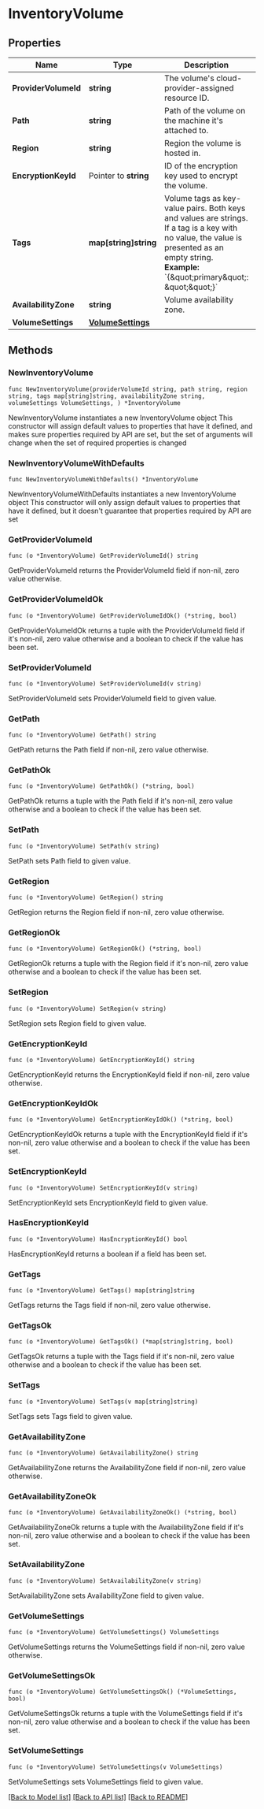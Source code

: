 # InventoryVolume

## Properties

Name | Type | Description | Notes
------------ | ------------- | ------------- | -------------
**ProviderVolumeId** | **string** | The volume&#39;s cloud-provider-assigned resource ID. | 
**Path** | **string** | Path of the volume on the machine it&#39;s attached to. | 
**Region** | **string** | Region the volume is hosted in. | 
**EncryptionKeyId** | Pointer to **string** | ID of the encryption key used to encrypt the volume. | [optional] 
**Tags** | **map[string]string** | Volume tags as key-value pairs. Both keys and values are strings. If a tag is a key with no value, the value is presented as an empty string.  **Example:** &#x60;{\&quot;primary\&quot;: \&quot;\&quot;}&#x60;  | 
**AvailabilityZone** | **string** | Volume availability zone. | 
**VolumeSettings** | [**VolumeSettings**](VolumeSettings.md) |  | 

## Methods

### NewInventoryVolume

`func NewInventoryVolume(providerVolumeId string, path string, region string, tags map[string]string, availabilityZone string, volumeSettings VolumeSettings, ) *InventoryVolume`

NewInventoryVolume instantiates a new InventoryVolume object
This constructor will assign default values to properties that have it defined,
and makes sure properties required by API are set, but the set of arguments
will change when the set of required properties is changed

### NewInventoryVolumeWithDefaults

`func NewInventoryVolumeWithDefaults() *InventoryVolume`

NewInventoryVolumeWithDefaults instantiates a new InventoryVolume object
This constructor will only assign default values to properties that have it defined,
but it doesn't guarantee that properties required by API are set

### GetProviderVolumeId

`func (o *InventoryVolume) GetProviderVolumeId() string`

GetProviderVolumeId returns the ProviderVolumeId field if non-nil, zero value otherwise.

### GetProviderVolumeIdOk

`func (o *InventoryVolume) GetProviderVolumeIdOk() (*string, bool)`

GetProviderVolumeIdOk returns a tuple with the ProviderVolumeId field if it's non-nil, zero value otherwise
and a boolean to check if the value has been set.

### SetProviderVolumeId

`func (o *InventoryVolume) SetProviderVolumeId(v string)`

SetProviderVolumeId sets ProviderVolumeId field to given value.


### GetPath

`func (o *InventoryVolume) GetPath() string`

GetPath returns the Path field if non-nil, zero value otherwise.

### GetPathOk

`func (o *InventoryVolume) GetPathOk() (*string, bool)`

GetPathOk returns a tuple with the Path field if it's non-nil, zero value otherwise
and a boolean to check if the value has been set.

### SetPath

`func (o *InventoryVolume) SetPath(v string)`

SetPath sets Path field to given value.


### GetRegion

`func (o *InventoryVolume) GetRegion() string`

GetRegion returns the Region field if non-nil, zero value otherwise.

### GetRegionOk

`func (o *InventoryVolume) GetRegionOk() (*string, bool)`

GetRegionOk returns a tuple with the Region field if it's non-nil, zero value otherwise
and a boolean to check if the value has been set.

### SetRegion

`func (o *InventoryVolume) SetRegion(v string)`

SetRegion sets Region field to given value.


### GetEncryptionKeyId

`func (o *InventoryVolume) GetEncryptionKeyId() string`

GetEncryptionKeyId returns the EncryptionKeyId field if non-nil, zero value otherwise.

### GetEncryptionKeyIdOk

`func (o *InventoryVolume) GetEncryptionKeyIdOk() (*string, bool)`

GetEncryptionKeyIdOk returns a tuple with the EncryptionKeyId field if it's non-nil, zero value otherwise
and a boolean to check if the value has been set.

### SetEncryptionKeyId

`func (o *InventoryVolume) SetEncryptionKeyId(v string)`

SetEncryptionKeyId sets EncryptionKeyId field to given value.

### HasEncryptionKeyId

`func (o *InventoryVolume) HasEncryptionKeyId() bool`

HasEncryptionKeyId returns a boolean if a field has been set.

### GetTags

`func (o *InventoryVolume) GetTags() map[string]string`

GetTags returns the Tags field if non-nil, zero value otherwise.

### GetTagsOk

`func (o *InventoryVolume) GetTagsOk() (*map[string]string, bool)`

GetTagsOk returns a tuple with the Tags field if it's non-nil, zero value otherwise
and a boolean to check if the value has been set.

### SetTags

`func (o *InventoryVolume) SetTags(v map[string]string)`

SetTags sets Tags field to given value.


### GetAvailabilityZone

`func (o *InventoryVolume) GetAvailabilityZone() string`

GetAvailabilityZone returns the AvailabilityZone field if non-nil, zero value otherwise.

### GetAvailabilityZoneOk

`func (o *InventoryVolume) GetAvailabilityZoneOk() (*string, bool)`

GetAvailabilityZoneOk returns a tuple with the AvailabilityZone field if it's non-nil, zero value otherwise
and a boolean to check if the value has been set.

### SetAvailabilityZone

`func (o *InventoryVolume) SetAvailabilityZone(v string)`

SetAvailabilityZone sets AvailabilityZone field to given value.


### GetVolumeSettings

`func (o *InventoryVolume) GetVolumeSettings() VolumeSettings`

GetVolumeSettings returns the VolumeSettings field if non-nil, zero value otherwise.

### GetVolumeSettingsOk

`func (o *InventoryVolume) GetVolumeSettingsOk() (*VolumeSettings, bool)`

GetVolumeSettingsOk returns a tuple with the VolumeSettings field if it's non-nil, zero value otherwise
and a boolean to check if the value has been set.

### SetVolumeSettings

`func (o *InventoryVolume) SetVolumeSettings(v VolumeSettings)`

SetVolumeSettings sets VolumeSettings field to given value.



[[Back to Model list]](../README.md#documentation-for-models) [[Back to API list]](../README.md#documentation-for-api-endpoints) [[Back to README]](../README.md)


